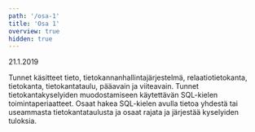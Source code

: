 ```yaml
---
path: '/osa-1'
title: 'Osa 1'
overview: true
hidden: true
---
```


<deadline>21.1.2019</deadline>


Tunnet käsitteet tieto, tietokannanhallintajärjestelmä, relaatiotietokanta, tietokanta, tietokantataulu, pääavain ja viiteavain. Tunnet tietokantakyselyiden muodostamiseen käytettävän SQL-kielen toimintaperiaatteet. Osaat hakea SQL-kielen avulla tietoa yhdestä tai useammasta tietokantataulusta ja osaat rajata ja järjestää kyselyiden tuloksia.


<please-login></please-login>

<pages-in-this-section></pages-in-this-section>



<exercises-in-this-section></exercises-in-this-section>
